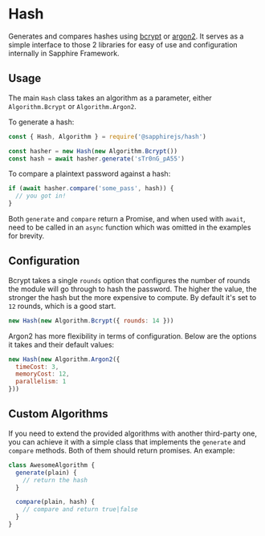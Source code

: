 # Hash

Generates and compares hashes using [bcrypt](https://github.com/kelektiv/node.bcrypt.js) or [argon2](https://github.com/ranisalt/node-argon2). It serves as a simple interface to those 2 libraries for easy of use and configuration internally in Sapphire Framework.

## Usage

The main `Hash` class takes an algorithm as a parameter, either `Algorithm.Bcrypt` or `Algorithm.Argon2`.

To generate a hash:

```js
const { Hash, Algorithm } = require('@sapphirejs/hash')

const hasher = new Hash(new Algorithm.Bcrypt())
const hash = await hasher.generate('sTr0nG_pA55')
```

To compare a plaintext password against a hash:

```js
if (await hasher.compare('some_pass', hash)) {
  // you got in!
}
```

Both `generate` and `compare` return a Promise, and when used with `await`, need to be called in an `async` function which was omitted in the examples for brevity.

## Configuration

Bcrypt takes a single `rounds` option that configures the number of rounds the module will go through to hash the password. The higher the value, the stronger the hash but the more expensive to compute. By default it's set to `12` rounds, which is a good start.

```js
new Hash(new Algorithm.Bcrypt({ rounds: 14 }))
```

Argon2 has more flexibility in terms of configuration. Below are the options it takes and their default values:

```js
new Hash(new Algorithm.Argon2({
  timeCost: 3,
  memoryCost: 12,
  parallelism: 1
}))
```

## Custom Algorithms

If you need to extend the provided algorithms with another third-party one, you can achieve it with a simple class that implements the `generate` and `compare` methods. Both of them should return promises. An example:

```js
class AwesomeAlgorithm {
  generate(plain) {
    // return the hash
  }

  compare(plain, hash) {
    // compare and return true|false
  }
}
```
